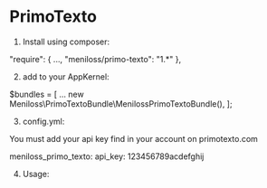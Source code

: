 # PrimoTexto

1) Install using composer:

"require": {
        ...,
        "meniloss/primo-texto": "1.*"
    },
    
2) add to your AppKernel:

$bundles = [
  ...
  new Meniloss\PrimoTextoBundle\MenilossPrimoTextoBundle(),
];

3) config.yml:

You must add your api key find in your account on primotexto.com

meniloss_primo_texto:
    api_key: 123456789acdefghij
    
4) Usage:

